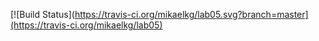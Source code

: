 [![Build Status](https://travis-ci.org/mikaelkg/lab05.svg?branch=master](https://travis-ci.org/mikaelkg/lab05)
